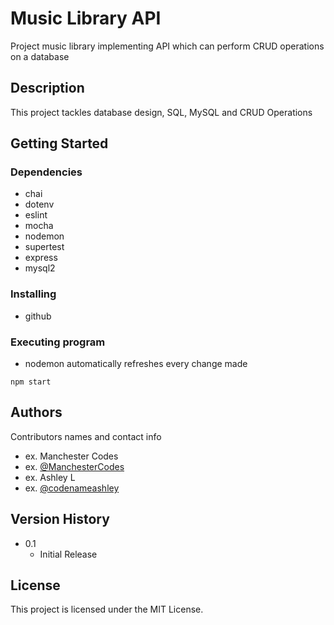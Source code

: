 # Music Library API

Project music library implementing API which can perform CRUD operations on a database

## Description

This project tackles database design, SQL, MySQL and CRUD Operations

## Getting Started

### Dependencies

- chai
- dotenv
- eslint
- mocha
- nodemon
- supertest
- express
- mysql2

### Installing

- github

### Executing program

- nodemon automatically refreshes every change made

```
npm start
```

## Authors

Contributors names and contact info

- ex. Manchester Codes
- ex. [@ManchesterCodes](https://twitter.com/manchestercodes)
- ex. Ashley L
- ex. [@codenameashley](https://twitter.com/codenameashley)

## Version History

- 0.1
  - Initial Release

## License

This project is licensed under the MIT License.
